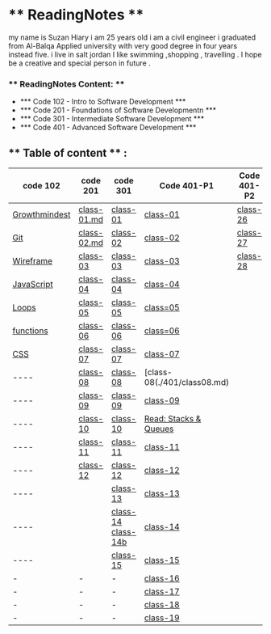# **  ReadingNotes **

my name is Suzan Hiary i am 25 years old i am a  civil engineer i graduated from Al-Balqa Applied university with very good degree in four years instead five.
i live in  salt jordan I like swimming ,shopping , travelling . I hope be  a creative and special person in future . 

### ** ReadingNotes Content: **

* *** Code 102 - Intro to Software Development ***
* *** Code 201 - Foundations of Software Developmentn ***
* *** Code 301 - Intermediate Software Development ***
* *** Code 401 - Advanced Software Development ***

## ** Table of content **  :

code  102 | code 201 | code 301  | Code 401-P1|Code 401-P2
-------------|-------------|----------| -----|-----|
  [Growthmindest](Read01.md) | [class-01.md](Introductory.md)| [class-01](301-class01.md)|[class-01](./401/class01.md)|[class-26](./401/class26.md)|
[Git](Read02.md)|[class-02.md](class-02.md)|[class-02](301-class02.md) |[class-02](./401/class02.md)|[class-27](/401/class27.md)
[Wireframe](Read03.md)|[class-03](class-03.md)|[class-03](301-class03.md) |[class-03](./401/class03.md)|[class-28](./401/class28.md)
[JavaScript](Read06.md) |[class-04](class-04.md)| [class-04](301-class04.md) |[class-04](./401/class04.md)|
[Loops](Read:05.md)|[class-05](class-05.md)| [class-05](301-class05.md)|[class=05]()|
[functions]()|[class-06](class-06.md)|[class-06](301-class06.md) |[class=06](./401/class04.md)|
[CSS](Read06b.md)|[class-07](class-07.md)| [class-07](301-class07.md)|[class-07](./401/class07.md)|
---- |[class-08](class-08.md)| [class-08](301-class08.md)|[class-08(./401/class08.md)|
---- |[class-09](class-09.md)| [class-09](301-class09.md)|[class-09](./401/class09.md)|
---- |[class-10](class-10.md)| [class-10](301-class-10.md)|[Read: Stacks & Queues](./401/class10.md)|
---- |[class-11](class-11.md)| [class-11](301-class-11.md)|[class-11](./401/class11.md)|
---- |[class-12](class012.md)| [class-12](301-class-12.md)|[class-12](./401/class12.md)|
----| |[class-13](301-class-13.md) |[class-13](./401/class13.md)|
---- | |[class-14](301-class-14.md) [class-14b](class-14.md) |[class-14](./401/class-14.md)|
----| | [class-15](class15.md)|[class-15](./401/class15.md)|
|-|-|-|[class-16](./401/class16.md) |
|-|-|-|[class-17](./401/class17.md)|
|-|-|-|[class-18](./401/class18.md)|
|-|-|-|[class-19](./401/class19.md)|
    
   


